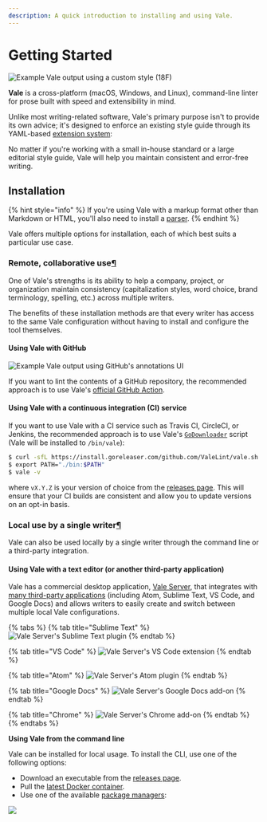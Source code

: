 ```yaml
---
description: A quick introduction to installing and using Vale.
---
```


# Getting Started



![Example Vale output using a custom style \(18F\)](https://user-images.githubusercontent.com/8785025/71751520-ab91fa00-2e30-11ea-9e67-6e2babb5d0ee.png)

**Vale** is a cross-platform \(macOS, Windows, and Linux\), command-line linter for prose built with speed and extensibility in mind.

Unlike most writing-related software, Vale's primary purpose isn't to provide its own advice; it's designed to enforce an existing style guide through its YAML-based [extension system](https://errata-ai.github.io/vale/styles):

No matter if you're working with a small in-house standard or a large editorial style guide, Vale will help you maintain consistent and error-free writing.

## Installation

{% hint style="info" %}
If you're using Vale with a markup format other than Markdown or HTML, you'll also need to install a [parser](https://errata-ai.github.io/vale/formats/#formats).
{% endhint %}

Vale offers multiple options for installation, each of which best suits a particular use case.

### Remote, collaborative use[¶](https://errata-ai.github.io/vale/#remote-collaborative-use)

One of Vale's strengths is its ability to help a company, project, or organization maintain consistency \(capitalization styles, word choice, brand terminology, spelling, etc.\) across multiple writers.

The benefits of these installation methods are that every writer has access to the same Vale configuration without having to install and configure the tool themselves.

#### **Using Vale with GitHub**

![Example Vale output using GitHub&apos;s annotations UI](https://user-images.githubusercontent.com/8785025/67726924-bf3e6180-f9a4-11e9-9c32-2233756731b9.png)

If you want to lint the contents of a GitHub repository, the recommended approach is to use Vale's [official GitHub Action](https://github.com/errata-ai/vale-action).

#### **Using Vale with a continuous integration \(CI\) service**

If you want to use Vale with a CI service such as Travis CI, CircleCI, or Jenkins, the recommended approach is to use Vale's [`GoDownloader`](https://github.com/goreleaser/godownloader) script \(Vale will be installed to `/bin/vale`\):

```bash
$ curl -sfL https://install.goreleaser.com/github.com/ValeLint/vale.sh | sh -s vX.Y.Z
$ export PATH="./bin:$PATH"
$ vale -v
```

where `vX.Y.Z` is your version of choice from the [releases page](https://github.com/errata-ai/vale/releases). This will ensure that your CI builds are consistent and allow you to update versions on an opt-in basis.

### Local use by a single writer[¶](https://errata-ai.github.io/vale/#local-use-by-a-single-writer)

Vale can also be used locally by a single writer through the command line or a third-party integration.

#### **Using Vale with a text editor \(or another third-party application\)**

Vale has a commercial desktop application, [Vale Server](https://errata.ai/vale-server/), that integrates with [many third-party applications](https://errata-ai.github.io/vale-server/docs/usage#step-5-using-a-client-application) \(including Atom, Sublime Text, VS Code, and Google Docs\) and allows writers to easily create and switch between multiple local Vale configurations.

{% tabs %}
{% tab title="Sublime Text" %}
![Vale Server&apos;s Sublime Text plugin](https://errata-ai.github.io/vale-server/docs/assets/plugins/st3.png)
{% endtab %}

{% tab title="VS Code" %}
![Vale Server&apos;s VS Code extension](https://errata-ai.github.io/vale-server/docs/assets/plugins/code.png)
{% endtab %}

{% tab title="Atom" %}
![Vale Server&apos;s Atom plugin](https://errata-ai.github.io/vale-server/docs/assets/plugins/atom.gif)
{% endtab %}

{% tab title="Google Docs" %}
![Vale Server&apos;s Google Docs add-on](https://lh3.googleusercontent.com/SsfXYh0tYvBx3gZEMVUCZpTnI4X-eUgVK_7-Fu9liSHunkMMJc_jPtJuYgz7H3giphqM3Wzmbg=w1280-h800)
{% endtab %}

{% tab title="Chrome" %}
![Vale Server&apos;s Chrome add-on](https://lh3.googleusercontent.com/Rqi8XR5DlittHWoiUNu-y9dMDamATtWQ_V-FT5aA6j-anyw_j5bTQg29j3pBEAqiLY_LoD52lA=w640-h400-e365)
{% endtab %}
{% endtabs %}

**Using Vale from the command line**

Vale can be installed for local usage. To install the CLI, use one of the following options:

* Download an executable from the [releases page](https://github.com/errata-ai/vale/releases).
* Pull the [latest Docker container](https://cloud.docker.com/repository/docker/jdkato/vale).
* Use one of the available [package managers](https://repology.org/project/vale/versions):

![](https://repology.org/badge/vertical-allrepos/vale.svg)


